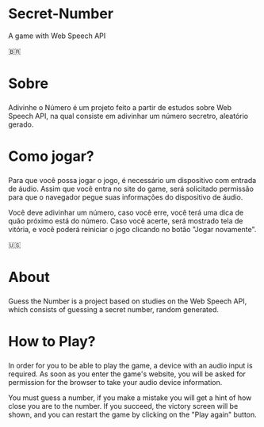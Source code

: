 # Secret-Number
A game with Web Speech API

:brazil:
###

<h1>Sobre</h1>

###

<p>Adivinhe o Número é um projeto feito a partir de estudos sobre Web Speech API, na qual consiste em adivinhar um número secretro, 
aleatório gerado.</p>

###

<h1>Como jogar?</h1>

###

<p>Para que você possa jogar o jogo, é necessário um dispositivo com entrada de áudio.
 Assim que você entra no site do game, será solicitado permissão para que o navegador pegue
 suas informações do dispositivo de áudio.</p>
 
 <p>Você deve adivinhar um número, caso você erre, você terá uma dica de quão próximo está do número. 
 Caso você acerte, será mostrado tela de vitória, e você poderá reiniciar o jogo clicando no botão "Jogar novamente".</p>


:us:
###

<h1>About</h1>

###

<p>Guess the Number is a project based on studies on the Web Speech API, which consists of guessing a secret number,
random generated.</p>

###

<h1>How to Play?</h1>

###

<p>In order for you to be able to play the game, a device with an audio input is required.
  As soon as you enter the game's website, you will be asked for permission for the browser to take
  your audio device information.</p>
 
 <p>You must guess a number, if you make a mistake you will get a hint of how close you are to the number.
  If you succeed, the victory screen will be shown, and you can restart the game by clicking on the "Play again" button.</p>

